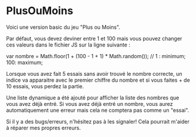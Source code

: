 # PlusOuMoins

Voici une version basic du jeu "Plus ou Moins".

Par défaut, vous devez deviner entre 1 et 100 mais vous pouvez changer ces valeurs dans le fichier JS sur la ligne suivante :

var nombre  = Math.floor(1 + (100 - 1 + 1) * Math.random()); // 1 : minimum; 100: maximum;

Lorsque vous avez fait 5 essais sans avoir trouvé le nombre correcte, un indice va apparaitre avec le premier chiffre du nombre et si vous faites + de 10 essais, vous perdez la partie.

Une liste dynamique a été ajouté pour afficher la liste des nombres que vous avez déjà entré. Si vous avez déjà entré un nombre, vous aurez automatiquement une erreur mais cela ne comptera pas comme un "essai".

Si il y a des bugs/erreurs, n'hésitez pas à les signaler! Cela pourrait m'aider à réparer mes propres erreurs.
